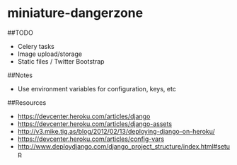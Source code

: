 miniature-dangerzone
====================

##TODO
* Celery tasks
* Image upload/storage
* Static files / Twitter Bootstrap


##Notes
* Use environment variables for configuration, keys, etc

##Resources

* https://devcenter.heroku.com/articles/django
* https://devcenter.heroku.com/articles/django-assets
* http://v3.mike.tig.as/blog/2012/02/13/deploying-django-on-heroku/
* https://devcenter.heroku.com/articles/config-vars
* http://www.deploydjango.com/django_project_structure/index.html#setup
